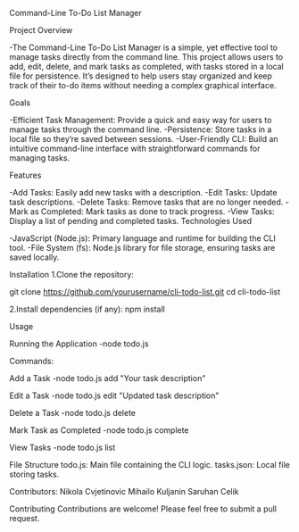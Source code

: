 Command-Line To-Do List Manager

Project Overview

-The Command-Line To-Do List Manager is a simple, yet effective tool to manage tasks directly from the command line. 
This project allows users to add,  edit, delete, and mark tasks as completed, with tasks stored in a local file for persistence.
It’s designed to help users stay organized and keep track of  their to-do items without needing a complex graphical interface.

Goals

-Efficient Task Management: Provide a quick and easy way for users to manage tasks through the command line.
-Persistence: Store tasks in a local file so they’re saved between sessions.
-User-Friendly CLI: Build an intuitive command-line interface with straightforward commands for managing tasks.

Features

-Add Tasks: Easily add new tasks with a description.
-Edit Tasks: Update task descriptions.
-Delete Tasks: Remove tasks that are no longer needed.
-Mark as Completed: Mark tasks as done to track progress.
-View Tasks: Display a list of pending and completed tasks.
Technologies Used

-JavaScript (Node.js): Primary language and runtime for building the CLI tool.
-File System (fs): Node.js library for file storage, ensuring tasks are saved locally.


Installation
1.Clone the repository:

git clone https://github.com/yourusername/cli-todo-list.git
cd cli-todo-list

2.Install dependencies (if any):
npm install


Usage

Running the Application
-node todo.js

Commands:

Add a Task
-node todo.js add "Your task description"

Edit a Task
-node todo.js edit <task-id> "Updated task description"

Delete a Task
-node todo.js delete <task-id>

Mark Task as Completed
-node todo.js complete <task-id>

View Tasks
-node todo.js list


File Structure
todo.js: Main file containing the CLI logic.
tasks.json: Local file storing tasks.

Contributors:
Nikola Cvjetinovic
Mihailo Kuljanin
Saruhan Celik

Contributing
Contributions are welcome! Please feel free to submit a pull request.
